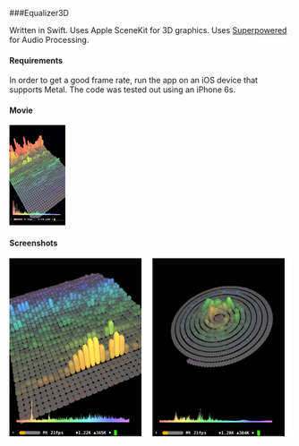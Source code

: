 ###Equalizer3D

Written in Swift. Uses Apple SceneKit for 3D graphics. Uses 
[Superpowered](https://github.com/superpoweredSDK/Low-Latency-Android-Audio-iOS-Audio-Engine)  for Audio Processing.

#### Requirements

In order to get a good frame rate, run the app on an iOS device that supports Metal. The code was tested out using an iPhone 6s.

#### Movie

[![ScreenShot](https://github.com/JonathanRitchey03/Equalizer3D/blob/master/Equalizer3D/Docs/Movies/MovieThumbnail.png?raw=true)](https://youtu.be/0ocha2utgpQ)

#### Screenshots

![Grid Rendering](https://github.com/JonathanRitchey03/Equalizer3D/blob/master/Equalizer3D/Docs/Screens/rectangle.png?raw=true)






